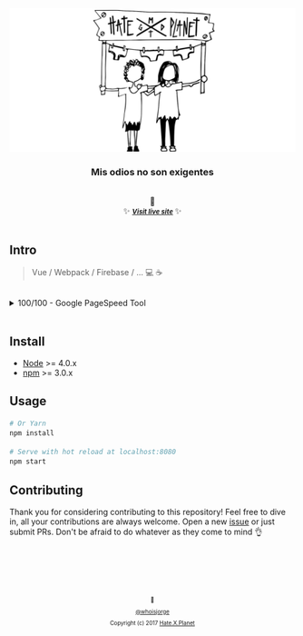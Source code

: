 <div align="center">
  <img src ="./static/social.png"/>
  <br>
  <h3>Mis odios no son exigentes</h3>
  <br> 🎊 <br>
  ✨ <b><a href="https://hateplanet.es"><small><i> Visit live site</i></small></a> </b> ✨
</div>

<br>

## Intro

> Vue / Webpack / Firebase / ... 💻 ☕

<br>
<details>
  <summary>100/100 - Google PageSpeed Tool</summary>
  <img src=".github/100-page-speed.png" alt="100 Google Page Speed"/>
  🚀
</details>
<br>


## Install

- [Node](https://nodejs.org) >= 4.0.x
- [npm](https://www.npmjs.com) >= 3.0.x

## Usage

```sh
# Or Yarn
npm install

# Serve with hot reload at localhost:8080
npm start
```


## Contributing

Thank you for considering contributing to this repository! Feel free to dive in, all your contributions are always welcome. Open a new [issue](https://github.com/whoisjorge/hateplanet-teaser/issues/new) or just submit PRs. Don't be afraid to do whatever as they come to mind 👌







<!-- Thanks for watching! -->
<br><br><br><br>
<p align="center"> <sub><sup>🎩</sub></sup><br>
  <sub><sup><a href="http://www.whoisjorge.me">@whoisjorge</a></sup></sub>
  <br>
  <sub><sup>Copyright (c) 2017 <a href="https://hateplanet.es">Hate.X.Planet</a></sup></sub>
</p>
